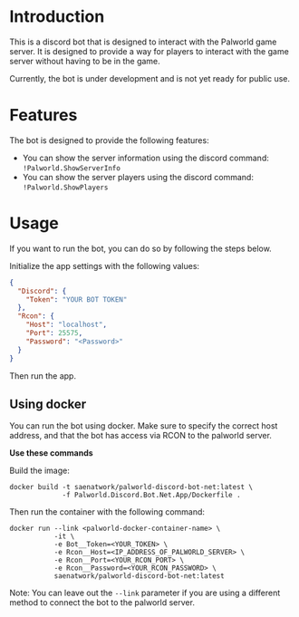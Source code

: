 ﻿# Introduction
This is a discord bot that is designed to interact with the Palworld game server. It is designed to provide a way for players to interact with the game server without having to be in the game.

Currently, the bot is under development and is not yet ready for public use.

# Features
The bot is designed to provide the following features:
- You can show the server information using the discord command: `!Palworld.ShowServerInfo`
- You can show the server players using the discord command: `!Palworld.ShowPlayers`

# Usage
If you want to run the bot, you can do so by following the steps below.

Initialize the app settings with the following values:

```json
{
  "Discord": {
    "Token": "YOUR BOT TOKEN"
  },
  "Rcon": {
    "Host": "localhost",
    "Port": 25575,
    "Password": "<Password>"
  }
}
```

Then run the app.

## Using docker
You can run the bot using docker. Make sure to specify the correct host address, and that the bot has access via RCON to the palworld server.

**Use these commands**

Build the image:
```
docker build -t saenatwork/palworld-discord-bot-net:latest \
             -f Palworld.Discord.Bot.Net.App/Dockerfile .
```

Then run the container with the following command:
```
docker run --link <palworld-docker-container-name> \
           -it \
           -e Bot__Token=<YOUR_TOKEN> \
           -e Rcon__Host=<IP_ADDRESS_OF_PALWORLD_SERVER> \
           -e Rcon__Port=<YOUR_RCON_PORT> \
           -e Rcon__Password=<YOUR_RCON_PASSWORD> \
           saenatwork/palworld-discord-bot-net:latest
```

Note: You can leave out the `--link` parameter if you are using a different method to connect the bot to the palworld server.